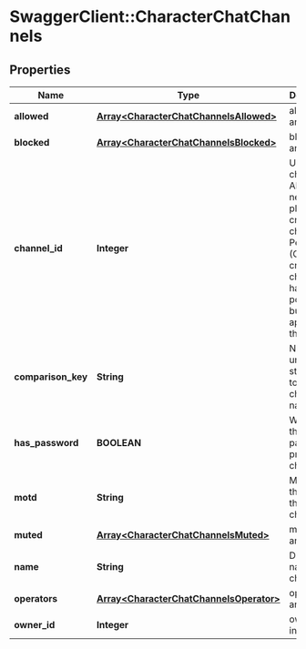 # SwaggerClient::CharacterChatChannels

## Properties
Name | Type | Description | Notes
------------ | ------------- | ------------- | -------------
**allowed** | [**Array&lt;CharacterChatChannelsAllowed&gt;**](CharacterChatChannelsAllowed.md) | allowed array | 
**blocked** | [**Array&lt;CharacterChatChannelsBlocked&gt;**](CharacterChatChannelsBlocked.md) | blocked array | 
**channel_id** | **Integer** | Unique channel ID. Always negative for player-created channels. Permanent (CCP created) channels have a positive ID, but don&#39;t appear in the API | 
**comparison_key** | **String** | Normalized, unique string used to compare channel names | 
**has_password** | **BOOLEAN** | Whether this is a password protected channel | 
**motd** | **String** | Message of the day for this channel | 
**muted** | [**Array&lt;CharacterChatChannelsMuted&gt;**](CharacterChatChannelsMuted.md) | muted array | 
**name** | **String** | Displayed name of channel | 
**operators** | [**Array&lt;CharacterChatChannelsOperator&gt;**](CharacterChatChannelsOperator.md) | operators array | 
**owner_id** | **Integer** | owner_id integer | 


